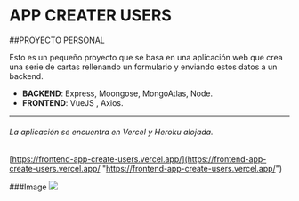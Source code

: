 # APP CREATER USERS

##PROYECTO PERSONAL

Esto es un pequeño proyecto que se basa en una aplicación web que crea una serie de cartas rellenando un formulario y enviando estos datos a un backend.

- **BACKEND**:   Express, Moongose, MongoAtlas, Node.
- **FRONTEND**: VueJS , Axios.


------------




###### La aplicación se encuentra en Vercel y Heroku alojada.
[https://frontend-app-create-users.vercel.app/](https://frontend-app-create-users.vercel.app/ "https://frontend-app-create-users.vercel.app/")

###Image
![](https://i.ibb.co/fdhZp3z/app-users-creater.png)